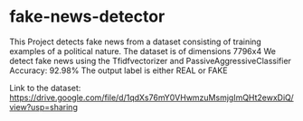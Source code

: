 # fake-news-detector

This Project detects fake news from a dataset consisting of training examples of a political nature.
The dataset is of dimensions 7796x4
We detect fake news using the Tfidfvectorizer and PassiveAggressiveClassifier
Accuracy: 92.98%
The output label is either REAL or FAKE

Link to the dataset: https://drive.google.com/file/d/1qdXs76mY0VHwmzuMsmjgImQHt2ewxDiQ/view?usp=sharing
